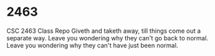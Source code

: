 # 2463
CSC 2463 Class Repo
Giveth and taketh away, till things come out a separate way. Leave you wondering why they can't go back to normal. Leave you wondering why they can't have just been normal.
